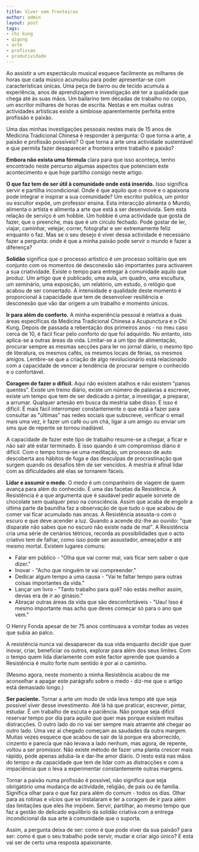 ```yaml
---
title: Viver sem fronteiras
author: admin
layout: post
tags:
- chi kung
- qigong
- arte 
- profissao
- produtividade
---
```

Ao assistir a um espectáculo musical esquece facilmente as milhares de horas que cada músico acumulou para poder apresentar-se com características únicas. Uma peça de barro ou de tecido acumula a experiência, anos de aprendizagem e investigação até ter a qualidade que chega até às suas mãos. Um bailarino tem décadas de trabalho no corpo, um escritor milhares de horas de escrita. Nestas e em muitas outras actividades artísticas existe a simbiose aparentemente perfeita entre profissão e paixão. 

<a id="artigo"> </a> 

Uma das minhas investigações pessoais nestes mais de 15 anos de Medicina Tradicional Chinesa é responder à pergunta: O que torna a arte, a paixão e profissão possíveis? O que torna a arte uma actividade sustentável e que permita fazer desaparecer a fronteira entre trabalho e paixão?

**Embora não exista uma fórmula** clara para que isso aconteça, tenho encontrado neste percurso algumas aspectos que potenciam este acontecimento e que hoje partilho consigo neste artigo. 

**O que faz tem de ser útil à comunidade onde está inserido.** Isso significa servir e partilha incondicional. Onde é que aquilo que o move e o apaixona pode integrar e inspirar a sua comunidade? Um escritor publica, um pintor ou escultor expõe, um professor ensina. Esta interacção alimenta o Mundo, alimenta o artista e alimenta a arte que está a ser desenvolvida. Sem esta relação de serviço é um hobbie. Um hobbie é uma actividade que gosta de fazer, que o preenche, mas que é um círculo fechado. Pode gostar de ler, viajar, caminhar, velejar, correr, fotografar e ser extremamente feliz enquanto o faz. Mas se o seu desejo é viver dessa actividade é necessário fazer a pergunta: onde é que a minha paixão pode servir o mundo e fazer a diferença? 

**Solidão** significa que o processo artístico é um processo solitário que em conjunto com os momentos de desconexão são importantes para activarem a sua criatividade. Existe o tempo para entregar à comunidade aquilo que produz. Um artigo que é publicado, uma aula, um quadro, uma escultura, um seminário, uma exposição, um relatório, um estudo, o relógio que acabou de ser consertado. A intensidade e qualidade deste momento é proporcional à capacidade que tem de desenvolver resiliência e desconexão que vão dar origem a um trabalho e momento únicos. 

**Ir para além do conforto.** A minha experiência pessoal é relativa a duas áreas específicas da Medicina Tradicional Chinesa a Acupunctura e o Chi Kung. Depois de passada a rebentação dos primeiros anos - no meu caso cerca de 10, é fácil ficar pelo conforto do que foi adquirido. No entanto, isto aplica-se a outras áreas da vida. Limitar-se a um tipo de alimentação, procurar sempre as mesmas secções para ler no jornal diário, o mesmo tipo de literatura, os mesmos cafés, os mesmos locais de férias, os mesmos amigos. Lembre-se que a criação de algo revolucionário está relacionado com a capacidade de vencer a tendência de procurar sempre o conhecido e o confortável. 

**Coragem de fazer o difícil.** Aqui não existem atalhos e não existem "panos quentes". Existe um treino diário, existe um número de palavras a escrever, existe um tempo que tem de ser dedicado a pintar, a investigar, a preparar, a arrumar. Qualquer artesão em busca da mestria sabe disso. E isso é difícil. É mais fácil interromper constantemente o que está a fazer para consultar as "últimas" nas redes sociais que subscreve, verificar o email mais uma vez, ir fazer um café ou um chá, ligar a um amigo ou enviar um sms que de repente se tornou inadiável. 

A capacidade de fazer este tipo de trabalho resume-se a chegar, a ficar e não sair até estar terminado. E isso quando é um compromisso diário é difícil. Com o tempo torna-se uma meditação, um processo de auto descoberta aos hábitos de fuga e das desculpas de procrastinação que surgem quando os desafios têm de ser vencidos. A mestria é afinal lidar com as dificuldades até elas se tornarem fáceis. 

**Lidar e assumir o medo.** O medo é um companheiro de viagem de quem avança para além do conhecido. É uma das facetas da Resistência. A Resistência é a que argumenta que é saudável pedir aquele sorvete de chocolate sem qualquer peso na consciência. Assim que acaba de engolir a última parte da baunilha  faz a observação de que tudo o que acabou de comer vai ficar acumulado nas ancas. A Resistência assusta-o com o escuro e que deve acender a luz. Quando a acende diz-lhe ao ouvido: "que disparate não sabes que no escuro não existe nada de mal". A Resistência cria uma série de cenários tétricos, recorda as possibilidades que o acto criativo tem de falhar, como isso pode ser assustador, ameaçador e até mesmo mortal. Existem lugares comuns:

+ Falar em público - "Olha que vai correr mal, vais ficar sem saber o que dizer."
+ Inovar - "Acho que ninguém te vai compreender."
+ Dedicar algum tempo a uma causa - "Vai te faltar tempo para outras coisas importantes da vida."
+ Lançar um livro - "Tanto trabalho para quê? não estás melhor assim, devias era de ir ao ginásio."
+ Abraçar outras áreas da vida que são desconfortáveis - "Uau! Isso é mesmo importante mas acho que deves começar só para o ano que vem." 

O Henry Fonda apesar de ter 75 anos continuava a vomitar todas as vezes que subia ao palco. 

A resistência nunca vai desaparecer da sua vida enquanto decidir que quer inovar, criar, beneficiar os outros, explorar para além dos seus limites. Com o tempo quem lida diariamente com este factor aprende que quando a Resistência é muito forte num sentido é por ai o caminho. 

(Mesmo agora, neste momento a minha Resistência acabou de me aconselhar a apagar este parágrafo sobre o medo - diz-me que o artigo está demasiado longo.)

**Ser paciente.** Tornar a arte um modo de vida leva tempo até que seja possível viver desse investimento. Até lá há que praticar, escrever, pintar, estudar. É um trabalho de escuta e paciência. Não porque seja difícil reservar tempo por dia para aquilo que quer mas porque existem muitas distracções. O outro lado do rio vai ser sempre mais atraente até chegar ao outro lado. Uma vez ai chegado começam as saudades da outra margem. Muitas vezes esquece que acabou de sair de lá porque era aborrecido, cinzento e parecia que não levava a lado nenhum, mas agora, de repente, voltou a ser promissor. Não existe método de fazer uma planta crescer mais rápido, pode apenas aduba-la e dar-lhe amor diário. O resto está nas mãos do tempo e da capacidade que tem de lidar com as distracções e com a impaciência que o leva a experimentar constantemente outras margens.

Tornar a paixão numa profissão é possível, não significa que seja obrigatório uma mudança de actividade, religião, de pais ou de família. Significa olhar para o que faz para além do comum - todos os dias. Olhar para as rotinas e vícios que se instalaram e ter a coragem de ir para além das limitações que eles lhe impõem. Servir, partilhar, ao mesmo tempo que faz a gestão do delicado equilíbrio da solidão criativa com a entrega incondicional da sua arte à comunidade que o suporta. 

Assim, a pergunta deixa de ser: como é que pode viver da sua paixão? para ser: como é que o seu trabalho pode servir, mudar e criar algo único? E esta vai ser de certo uma resposta apaixonante.    
